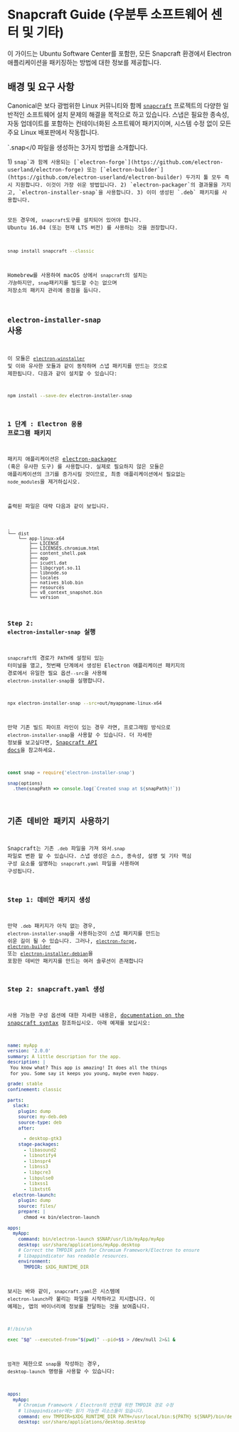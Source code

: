 # Snapcraft Guide (우분투 소프트웨어 센터 및 기타)

이 가이드는 Ubuntu Software Center를 포함한, 모든 Snapcraft 환경에서 Electron 애플리케이션을 패키징하는 방법에 대한 정보를 제공합니다.

## 배경 및 요구 사항

Canonical은 보다 광범위한 Linux 커뮤니티와 함께 [`snapcraft`](https://snapcraft.io/) 프로젝트의 다양한 일반적인 소프트웨어 설치 문제의 해결을 목적으로 하고 있습니다. 스냅은 필요한 종속성, 자동 업데이트를 포함하는 컨테이너화된 소프트웨어 패키지이며, 시스템 수정 없이 모든 주요 Linux 배포판에서 작동합니다.

`.snap</0 파일을 생성하는 3가지 방법을 소개합니다.</p>

<p>1) <code>snap`과 함께 사용되는 [`electron-forge`](https://github.com/electron-userland/electron-forge) 또는 [`electron-builder`](https://github.com/electron-userland/electron-builder) 두가지 툴 모두 즉시 지원합니다. 이것이 가장 쉬운 방법입니다. 2) `electron-packager`의 결과물을 가지고, `electron-installer-snap`을 사용합니다. 3) 이미 생성된 `.deb` 패키지를 사용합니다.

모든 경우에, `snapcraft`도구를 설치되어 있어야 합니다. Ubuntu 16.04 (또는 현재 LTS 버전) 를 사용하는 것을 권장합니다.

```sh
snap install snapcraft --classic
```

Homebrew를 사용하여 macOS 상에서 `snapcraft`의 설치는 *가능*하지만, `snap`패키지를 빌드할 수는 없으며 저장소의 패키지 관리에 중점을 둡니다.

## `electron-installer-snap` 사용

이 모듈은 [`electron-winstaller`](https://github.com/electron/windows-installer) 및 이와 유사한 모듈과 같이 동작하며 스냅 패키지를 만드는 것으로 제한됩니다. 다음과 같이 설치할 수 있습니다:

```sh
npm install --save-dev electron-installer-snap
```

### 1 단계 : Electron 응용 프로그램 패키지

패키지 애플리케이션은 [electron-packager](https://github.com/electron/electron-packager) (혹은 유사한 도구) 를 사용합니다. 실제로 필요하지 않은 모듈은 애플리케이션의 크기를 증가시킬 것이므로, 최종 애플리케이션에서 필요없는 `node_modules`을 제거하십시오.

출력된 파일은 대략 다음과 같이 보입니다.

```plaintext
.
└── dist
    └── app-linux-x64
        ├── LICENSE
        ├── LICENSES.chromium.html
        ├── content_shell.pak
        ├── app
        ├── icudtl.dat
        ├── libgcrypt.so.11
        ├── libnode.so
        ├── locales
        ├── natives_blob.bin
        ├── resources
        ├── v8_context_snapshot.bin
        └── version
```

### Step 2: `electron-installer-snap` 실행

`snapcraft`의 경로가 `PATH`에 설정되 있는 터미널을 열고, 첫번째 단계에서 생성된 Electron 애플리케이션 패키지의 경로에서 유일한 필요 옵션`--src`을 사용해 `electron-installer-snap`을 실행합니다.

```sh
npx electron-installer-snap --src=out/myappname-linux-x64
```

만약 기존 빌드 파이프 라인이 있는 경우 라면, 프로그래밍 방식으로 `electron-installer-snap`을 사용할 수 있습니다. 더 자세한 정보를 보고싶다면, [Snapcraft API docs](https://docs.snapcraft.io/build-snaps/syntax)을 참고하세요.

```js
const snap = require('electron-installer-snap')

snap(options)
  .then(snapPath => console.log(`Created snap at ${snapPath}!`))
```

## 기존 데비안 패키지 사용하기

Snapcraft는 기존 `.deb` 파일을 가져 와서`.snap` 파일로 변환 할 수 있습니다. 스냅 생성은 소스, 종속성, 설명 및 기타 핵심 구성 요소를 설명하는 `snapcraft.yaml` 파일을 사용하여 구성됩니다.

### Step 1: 데비안 패키지 생성

만약 `.deb` 패키지가 아직 없는 경우, `electron-installer-snap`을 사용하는것이 스냅 패키지를 만드는 쉬운 길이 될 수 있습니다. 그러나, [`electron-forge`](https://github.com/electron-userland/electron-forge), [`electron-builder`](https://github.com/electron-userland/electron-builder) 또는 [`electron-installer-debian`](https://github.com/unindented/electron-installer-debian)을 포함한 데비안 패키지를 만드는 여러 솔루션이 존재합니다

### Step 2: snapcraft.yaml 생성

사용 가능한 구성 옵션에 대한 자세한 내용은, [documentation on the snapcraft syntax](https://docs.snapcraft.io/build-snaps/syntax) 참조하십시오. 아래 예제를 보십시오:

```yaml
name: myApp
version: '2.0.0'
summary: A little description for the app.
description: |
 You know what? This app is amazing! It does all the things
 for you. Some say it keeps you young, maybe even happy.

grade: stable
confinement: classic

parts:
  slack:
    plugin: dump
    source: my-deb.deb
    source-type: deb
    after:

      - desktop-gtk3
    stage-packages:
      - libasound2
      - libnotify4
      - libnspr4
      - libnss3
      - libpcre3
      - libpulse0
      - libxss1
      - libxtst6
  electron-launch:
    plugin: dump
    source: files/
    prepare: |
      chmod +x bin/electron-launch

apps:
  myApp:
    command: bin/electron-launch $SNAP/usr/lib/myApp/myApp
    desktop: usr/share/applications/myApp.desktop
    # Correct the TMPDIR path for Chromium Framework/Electron to ensure
    # libappindicator has readable resources.
    environment:
      TMPDIR: $XDG_RUNTIME_DIR
```

보시는 바와 같이, `snapcraft.yaml`은 시스템에 `electron-launch`라 불리는 파일을 시작하라고 지시합니다. 이 예제는, 앱의 바이너리에 정보를 전달하는 것을 보여줍니다.

```sh
#!/bin/sh

exec "$@" --executed-from="$(pwd)" --pid=$$ > /dev/null 2>&1 &
```

`엄격한` 제한으로 `snap`을 작성하는 경우, `desktop-launch` 명령을 사용할 수 있습니다:

```yaml
apps:
  myApp:
    # Chromium Framework / Electron의 안전을 위한 TMPDIR 경로 수정
    # libappindicator에는 읽기 가능한 리소스들이 있습니다.
    command: env TMPDIR=$XDG_RUNTIME_DIR PATH=/usr/local/bin:${PATH} ${SNAP}/bin/desktop-launch $SNAP/myApp/desktop
    desktop: usr/share/applications/desktop.desktop
```